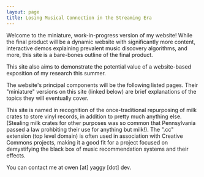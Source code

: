 ```yaml
---
layout: page
title: Losing Musical Connection in the Streaming Era
---
```


Welcome to the miniature, work-in-progress version of my website! While the final product will be a dynamic website with significantly more content, interactive demos explaining prevalent music discovery algorithms, and more, this site is a bare-bones outline of the final product.

This site also aims to demonstrate the potential value of a website-based exposition of my research this summer.

The website's principal components will be the following listed pages. Their "miniature" versions on this site (linked below) are brief explanations of the topics they will eventually cover.

This site is named in recognition of the once-traditional repurposing of milk crates to store vinyl records, in addition to pretty much anything else. (Stealing milk crates for other purposes was so common that Pennsylvania passed a law prohbiting their use for anything but milk!). The ".cc" extension (top level domain) is often used in association with Creative Commons projects, making it a good fit for a project focused on demystifying the black box of music recommendation systems and their effects.

You can contact me at owen [at] yaggy [dot] dev.
